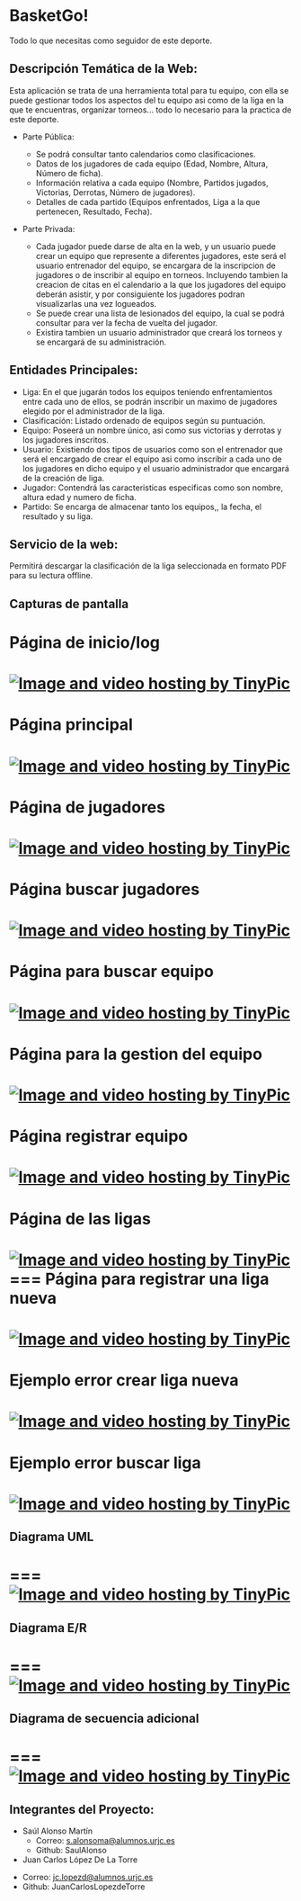 BasketGo!
==========
Todo lo que necesitas como seguidor de este deporte.

## Descripción Temática de la Web:

Esta aplicación se trata de una herramienta total para tu equipo, con ella se puede gestionar todos los aspectos del tu equipo asi como de la liga en la que te encuentras, organizar torneos... todo lo necesario para la practica de este deporte.

* Parte Pública: 
  + Se podrá consultar tanto calendarios como clasificaciones.
  + Datos de los jugadores de cada equipo (Edad, Nombre, Altura, Número de ficha).
  + Información relativa a cada equipo (Nombre, Partidos jugados, Victorias, Derrotas, Número de jugadores).
  + Detalles de cada partido (Equipos enfrentados, Liga a la que pertenecen, Resultado, Fecha).

* Parte Privada: 
  + Cada jugador puede darse de alta en la web, y un usuario puede crear un equipo que represente a diferentes jugadores, este será el      usuario entrenador del equipo, se encargara de la inscripcion de jugadores o de inscribir al equipo en torneos. Incluyendo tambien la creacion de citas en el calendario a la que los jugadores del equipo deberán asistir, y por consiguiente los jugadores podran visualizarlas una vez logueados.
  + Se puede crear una lista de lesionados del equipo, la cual se podrá consultar para ver la fecha de vuelta del jugador.
  + Existira tambien un usuario administrador que creará los torneos y se encargará de su administración.
 
## Entidades Principales:
* Liga: En el que jugarán todos los equipos teniendo enfrentamientos entre cada uno de ellos, se podrán inscribir un maximo de jugadores elegido por el administrador de la liga.
* Clasificación: Listado ordenado de equipos según su puntuación.
* Equipo: Poseerá un nombre único, asi como sus victorias y derrotas y los jugadores inscritos.
* Usuario: Existiendo dos tipos de usuarios como son el entrenador que será el encargado de crear el equipo asi como inscribir a cada uno de los jugadores en dicho equipo y el usuario administrador que encargará de la creación de liga.
* Jugador: Contendrá las caracteristicas especificas como son nombre, altura edad y numero de ficha.
* Partido: Se encarga de almacenar tanto los equipos,, la fecha, el resultado y su liga.

## Servicio de la web:
Permitirá descargar la clasificación de la liga seleccionada en formato PDF para su lectura offline.

## Capturas de pantalla
Página de inicio/log
===
<a href="http://es.tinypic.com?ref=bfn8kk" target="_blank"><img src="http://i67.tinypic.com/bfn8kk.jpg" border="0" alt="Image and video hosting by TinyPic"></a>
===
Página principal 
===
<a href="http://es.tinypic.com?ref=eb7hwp" target="_blank"><img src="http://i68.tinypic.com/eb7hwp.jpg" border="0" alt="Image and video hosting by TinyPic"></a>
===
Página de jugadores 
===
<a href="http://es.tinypic.com?ref=2uj2xkg" target="_blank"><img src="http://i66.tinypic.com/2uj2xkg.jpg" border="0" alt="Image and video hosting by TinyPic"></a>
===
Página buscar jugadores
===
<a href="http://es.tinypic.com?ref=29on12t" target="_blank"><img src="http://i68.tinypic.com/29on12t.jpg" border="0" alt="Image and video hosting by TinyPic"></a>
===
Página para buscar equipo
===
<a href="http://es.tinypic.com?ref=332wj1g" target="_blank"><img src="http://i64.tinypic.com/332wj1g.jpg" border="0" alt="Image and video hosting by TinyPic"></a>
===
Página para la gestion del equipo
===
<a href="http://es.tinypic.com?ref=2u9ubd3" target="_blank"><img src="http://i67.tinypic.com/2u9ubd3.jpg" border="0" alt="Image and video hosting by TinyPic"></a>
===
Página registrar equipo
===
<a href="http://es.tinypic.com?ref=200ptzm" target="_blank"><img src="http://i63.tinypic.com/200ptzm.jpg" border="0" alt="Image and video hosting by TinyPic"></a>
===
Página de las ligas 
===
<a href="http://es.tinypic.com?ref=35koraw" target="_blank"><img src="http://i65.tinypic.com/35koraw.jpg" border="0" alt="Image and video hosting by TinyPic"></a>===
Página para registrar una liga nueva
===
<a href="http://es.tinypic.com?ref=k2igt3" target="_blank"><img src="http://i65.tinypic.com/k2igt3.jpg" border="0" alt="Image and video hosting by TinyPic"></a>
===
Ejemplo error crear liga nueva
===
<a href="http://es.tinypic.com?ref=15h23a1" target="_blank"><img src="http://i66.tinypic.com/15h23a1.jpg" border="0" alt="Image and video hosting by TinyPic"></a>
===
Ejemplo error buscar liga
===
<a href="http://es.tinypic.com?ref=qn7hp4" target="_blank"><img src="http://i68.tinypic.com/qn7hp4.jpg" border="0" alt="Image and video hosting by TinyPic"></a>
===
## Diagrama UML
===
<a href="http://es.tinypic.com?ref=1znmy6e" target="_blank"><img src="http://i65.tinypic.com/1znmy6e.jpg" border="0" alt="Image and video hosting by TinyPic"></a>
===
## Diagrama E/R
===
<a href="http://es.tinypic.com?ref=157ovp1" target="_blank"><img src="http://i65.tinypic.com/157ovp1.jpg" border="0" alt="Image and video hosting by TinyPic"></a>
===
## Diagrama de secuencia adicional
===
<a href="http://es.tinypic.com?ref=345ok0h" target="_blank"><img src="http://i64.tinypic.com/345ok0h.jpg" border="0" alt="Image and video hosting by TinyPic"></a>
===
## Integrantes del Proyecto:
* Saúl Alonso Martín
  + Correo: s.alonsoma@alumnos.urjc.es
  + Github: SaulAlonso
* Juan Carlos López De La Torre 
 + Correo: jc.lopezd@alumnos.urjc.es
 + Github: JuanCarlosLopezdeTorre
